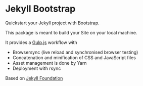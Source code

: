 # Jekyll Bootstrap

Quickstart your Jekyll project with Bootstrap.

This package is meant to build your Site on your local machine.

It provides a [Gulp.js](http://gulpjs.com/) workflow with

- Browsersync (live reload and synchronised browser testing)
- Concatenation and minification of CSS and JavaScript files
- Asset management is done by Yarn
- Deployment with rsync

Based on [Jekyll Foundation](https://github.com/Foundation-for-Jekyll-sites/jekyll-foundation)
